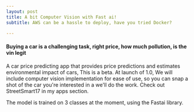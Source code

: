 ```yaml
---
layout: post
title: A bit Computer Vision with Fast ai!
subtitle: AWS can be a hassle to deploy, have you tried Docker?

---
```



#### Buying a car is a challenging task, right price, how much pollution, is the vin legit
A car price predicting app that provides price predictions and estimates environmental impact of cars, This is a beta. 
At launch of 1.0,
We will include computer vision implementation for ease of use, so you can snap a shot of the car you're interested in a we'll 
do the work. Check out StreetSmart17 in my apps section. 

The model is trained on 3 classes at the moment, using the Fastai library. 




